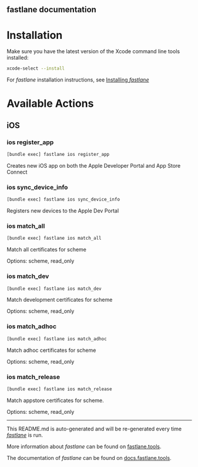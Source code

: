 fastlane documentation
----

# Installation

Make sure you have the latest version of the Xcode command line tools installed:

```sh
xcode-select --install
```

For _fastlane_ installation instructions, see [Installing _fastlane_](https://docs.fastlane.tools/#installing-fastlane)

# Available Actions

## iOS

### ios register_app

```sh
[bundle exec] fastlane ios register_app
```

Creates new iOS app on both the Apple Developer Portal and App Store Connect

### ios sync_device_info

```sh
[bundle exec] fastlane ios sync_device_info
```

Registers new devices to the Apple Dev Portal

### ios match_all

```sh
[bundle exec] fastlane ios match_all
```

Match all certificates for scheme

Options: scheme, read_only

### ios match_dev

```sh
[bundle exec] fastlane ios match_dev
```

Match development certificates for scheme

Options: scheme, read_only

### ios match_adhoc

```sh
[bundle exec] fastlane ios match_adhoc
```

Match adhoc certificates for scheme

Options: scheme, read_only

### ios match_release

```sh
[bundle exec] fastlane ios match_release
```

Match appstore certificates for scheme.

Options: scheme, read_only

----

This README.md is auto-generated and will be re-generated every time [_fastlane_](https://fastlane.tools) is run.

More information about _fastlane_ can be found on [fastlane.tools](https://fastlane.tools).

The documentation of _fastlane_ can be found on [docs.fastlane.tools](https://docs.fastlane.tools).
